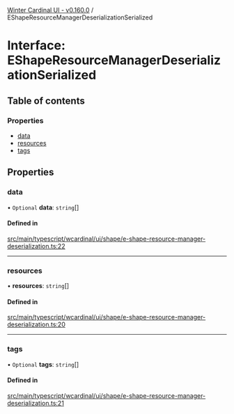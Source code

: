 [Winter Cardinal UI - v0.160.0](../index.md) / EShapeResourceManagerDeserializationSerialized

# Interface: EShapeResourceManagerDeserializationSerialized

## Table of contents

### Properties

- [data](EShapeResourceManagerDeserializationSerialized.md#data)
- [resources](EShapeResourceManagerDeserializationSerialized.md#resources)
- [tags](EShapeResourceManagerDeserializationSerialized.md#tags)

## Properties

### data

• `Optional` **data**: `string`[]

#### Defined in

[src/main/typescript/wcardinal/ui/shape/e-shape-resource-manager-deserialization.ts:22](https://github.com/winter-cardinal/winter-cardinal-ui/blob/v0.160.0/src/main/typescript/wcardinal/ui/shape/e-shape-resource-manager-deserialization.ts#L22)

___

### resources

• **resources**: `string`[]

#### Defined in

[src/main/typescript/wcardinal/ui/shape/e-shape-resource-manager-deserialization.ts:20](https://github.com/winter-cardinal/winter-cardinal-ui/blob/v0.160.0/src/main/typescript/wcardinal/ui/shape/e-shape-resource-manager-deserialization.ts#L20)

___

### tags

• `Optional` **tags**: `string`[]

#### Defined in

[src/main/typescript/wcardinal/ui/shape/e-shape-resource-manager-deserialization.ts:21](https://github.com/winter-cardinal/winter-cardinal-ui/blob/v0.160.0/src/main/typescript/wcardinal/ui/shape/e-shape-resource-manager-deserialization.ts#L21)
